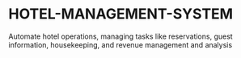 # HOTEL-MANAGEMENT-SYSTEM
Automate hotel operations, managing tasks like reservations, guest information, housekeeping, and revenue management and analysis
